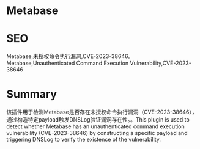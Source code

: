 # Metabase
# SEO
Metabase,未授权命令执行漏洞,CVE-2023-38646。Metabase,Unauthenticated Command Execution Vulnerability,CVE-2023-38646
# Summary
该插件用于检测Metabase是否存在未授权命令执行漏洞（CVE-2023-38646），通过构造特定payload触发DNSLog验证漏洞存在性。。This plugin is used to detect whether Metabase has an unauthenticated command execution vulnerability (CVE-2023-38646) by constructing a specific payload and triggering DNSLog to verify the existence of the vulnerability.

